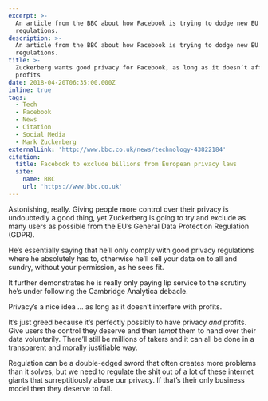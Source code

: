 ```yaml
---
excerpt: >-
  An article from the BBC about how Facebook is trying to dodge new EU privacy
  regulations.
description: >-
  An article from the BBC about how Facebook is trying to dodge new EU privacy
  regulations.
title: >-
  Zuckerberg wants good privacy for Facebook, as long as it doesn’t affect
  profits
date: 2018-04-20T06:35:00.000Z
inline: true
tags:
  - Tech
  - Facebook
  - News
  - Citation
  - Social Media
  - Mark Zuckerberg
externalLink: 'http://www.bbc.co.uk/news/technology-43822184'
citation:
  title: Facebook to exclude billions from European privacy laws
  site:
    name: BBC
    url: 'https://www.bbc.co.uk'
---
```

Astonishing, really. Giving people more control over their privacy is undoubtedly a good thing, yet Zuckerberg is going to try and exclude as many users as possible from the EU’s General Data Protection Regulation (GDPR).

He’s essentially saying that he’ll only comply with good privacy regulations where he absolutely has to, otherwise he’ll sell your data on to all and sundry, without your permission, as he sees fit.

It further demonstrates he is really only paying lip service to the scrutiny he’s under following the Cambridge Analytica debacle.

Privacy’s a nice idea ... as long as it doesn’t interfere with profits.  

It’s just greed because it’s perfectly possibly to have privacy _and_ profits. Give users the control they deserve and then _tempt_ them to hand over their data voluntarily. There’ll still be millions of takers and it can all be done in a transparent and morally justifiable way.

Regulation can be a double-edged sword that often creates more problems than it solves, but we need to regulate the shit out of a lot of these internet giants that surreptitiously abuse our privacy. If that’s their only business model then they deserve to fail. 




